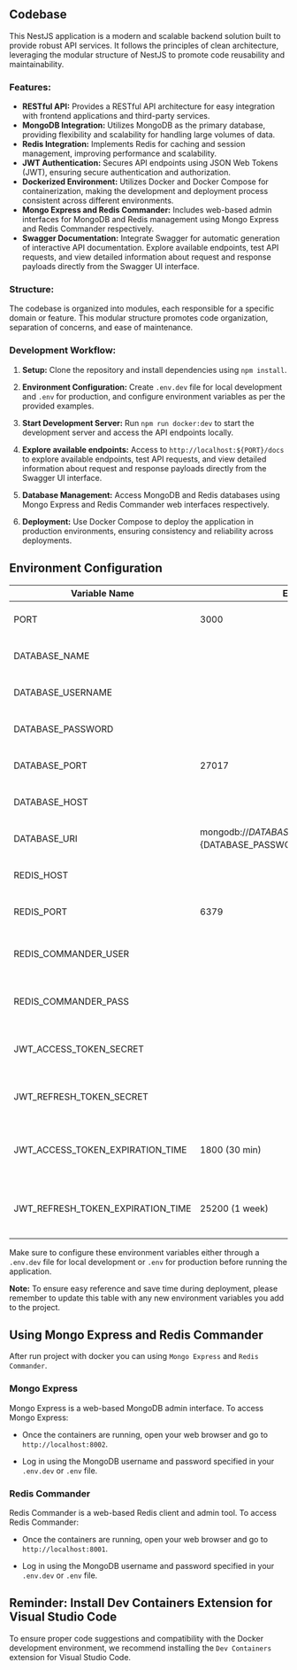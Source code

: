 ## Codebase

This NestJS application is a modern and scalable backend solution built to provide robust API services. It follows the principles of clean architecture, leveraging the modular structure of NestJS to promote code reusability and maintainability.

### Features:

- **RESTful API:** Provides a RESTful API architecture for easy integration with frontend applications and third-party services.
- **MongoDB Integration:** Utilizes MongoDB as the primary database, providing flexibility and scalability for handling large volumes of data.
- **Redis Integration:** Implements Redis for caching and session management, improving performance and scalability.
- **JWT Authentication:** Secures API endpoints using JSON Web Tokens (JWT), ensuring secure authentication and authorization.
- **Dockerized Environment:** Utilizes Docker and Docker Compose for containerization, making the development and deployment process consistent across different environments.
- **Mongo Express and Redis Commander:** Includes web-based admin interfaces for MongoDB and Redis management using Mongo Express and Redis Commander respectively.
- **Swagger Documentation:** Integrate Swagger for automatic generation of interactive API documentation. Explore available endpoints, test API requests, and view detailed information about request and response payloads directly from the Swagger UI interface.

### Structure:

The codebase is organized into modules, each responsible for a specific domain or feature. This modular structure promotes code organization, separation of concerns, and ease of maintenance.

### Development Workflow:

1. **Setup:** Clone the repository and install dependencies using `npm install`.

2. **Environment Configuration:** Create `.env.dev` file for local development and `.env` for production, and configure environment variables as per the provided examples.

3. **Start Development Server:** Run `npm run docker:dev` to start the development server and access the API endpoints locally.

4. **Explore available endpoints:** Access to `http://localhost:${PORT}/docs` to explore available endpoints, test API requests, and view detailed information about request and response payloads directly from the Swagger UI interface.

5. **Database Management:** Access MongoDB and Redis databases using Mongo Express and Redis Commander web interfaces respectively.

6. **Deployment:** Use Docker Compose to deploy the application in production environments, ensuring consistency and reliability across deployments.

## Environment Configuration

| Variable Name                     | Example                                           | Description                                       |
|----------------------------------|---------------------------------------------------|---------------------------------------------------|
| PORT                             | 3000                                              | The port on which the server will run             |
| DATABASE_NAME                    |                                                   | Name of the MongoDB database                      |
| DATABASE_USERNAME                |                                                   | Username for MongoDB authentication               |
| DATABASE_PASSWORD                |                                                   | Password for MongoDB authentication               |
| DATABASE_PORT                    | 27017                                             | Port on which MongoDB is running                  |
| DATABASE_HOST                    |                                                   | Host where MongoDB is located                     |
| DATABASE_URI                     | mongodb://${DATABASE_USERNAME}:${DATABASE_PASSWORD}@${DATABASE_HOST}                                                 | Connection URI for MongoDB                        |
| REDIS_HOST                       |                                                   | Host where Redis is located                       |
| REDIS_PORT                       | 6379                                              | Port on which Redis is running                    |
| REDIS_COMMANDER_USER             |                                                   | Username for accessing Redis Commander            |
| REDIS_COMMANDER_PASS             |                                                   | Password for accessing Redis Commander            |
| JWT_ACCESS_TOKEN_SECRET          |                                                   | Secret key used to sign JWT access tokens         |
| JWT_REFRESH_TOKEN_SECRET         |                                                   | Secret key used to sign JWT refresh tokens        |
| JWT_ACCESS_TOKEN_EXPIRATION_TIME | 1800 (30 min)                                     | Expiration time for JWT access tokens (in seconds)|
| JWT_REFRESH_TOKEN_EXPIRATION_TIME| 25200 (1 week)                                    | Expiration time for JWT refresh tokens (in seconds)|

Make sure to configure these environment variables either through a `.env.dev` file for local development or `.env` for production before running the application.

**Note:** To ensure easy reference and save time during deployment, please remember to update this table with any new environment variables you add to the project.

## Using Mongo Express and Redis Commander
After run project with docker you can using `Mongo Express` and `Redis Commander`.

### Mongo Express

Mongo Express is a web-based MongoDB admin interface. To access Mongo Express:

- Once the containers are running, open your web browser and go to `http://localhost:8002`.

- Log in using the MongoDB username and password specified in your `.env.dev` or `.env` file.

### Redis Commander

Redis Commander is a web-based Redis client and admin tool. To access Redis Commander:

- Once the containers are running, open your web browser and go to `http://localhost:8001`.

- Log in using the MongoDB username and password specified in your `.env.dev` or `.env` file.

## Reminder: Install Dev Containers Extension for Visual Studio Code

To ensure proper code suggestions and compatibility with the Docker development environment, we recommend installing the `Dev Containers` extension for Visual Studio Code.